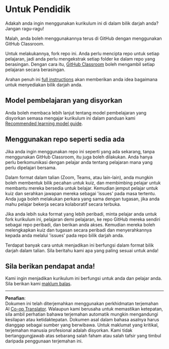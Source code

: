 <!--
CO_OP_TRANSLATOR_METADATA:
{
  "original_hash": "9fd36f5dc734203ee28b6cf2573e5eab",
  "translation_date": "2025-08-27T22:35:46+00:00",
  "source_file": "for-teachers.md",
  "language_code": "ms"
}
-->
# Untuk Pendidik

Adakah anda ingin menggunakan kurikulum ini di dalam bilik darjah anda? Jangan ragu-ragu!

Malah, anda boleh menggunakannya terus di GitHub dengan menggunakan GitHub Classroom.

Untuk melakukannya, fork repo ini. Anda perlu mencipta repo untuk setiap pelajaran, jadi anda perlu mengekstrak setiap folder ke dalam repo yang berasingan. Dengan cara itu, [GitHub Classroom](https://classroom.github.com/classrooms) boleh mengambil setiap pelajaran secara berasingan.

Arahan penuh ini [full instructions](https://github.blog/2020-03-18-set-up-your-digital-classroom-with-github-classroom/) akan memberikan anda idea bagaimana untuk menyediakan bilik darjah anda.

## Model pembelajaran yang disyorkan

Anda boleh membaca lebih lanjut tentang model pembelajaran yang disyorkan semasa mengajar kurikulum ini dalam panduan kami [Recommended learning model guide](recommended-learning-model.md).

## Menggunakan repo seperti sedia ada

Jika anda ingin menggunakan repo ini seperti yang ada sekarang, tanpa menggunakan GitHub Classroom, itu juga boleh dilakukan. Anda hanya perlu berkomunikasi dengan pelajar anda tentang pelajaran mana yang perlu dipelajari bersama.

Dalam format dalam talian (Zoom, Teams, atau lain-lain), anda mungkin boleh membentuk bilik pecahan untuk kuiz, dan membimbing pelajar untuk membantu mereka bersedia untuk belajar. Kemudian jemput pelajar untuk kuiz dan serahkan jawapan mereka sebagai 'issues' pada masa tertentu. Anda juga boleh melakukan perkara yang sama dengan tugasan, jika anda mahu pelajar bekerja secara kolaboratif secara terbuka.

Jika anda lebih suka format yang lebih peribadi, minta pelajar anda untuk fork kurikulum ini, pelajaran demi pelajaran, ke repo GitHub mereka sendiri sebagai repo peribadi, dan berikan anda akses. Kemudian mereka boleh melengkapkan kuiz dan tugasan secara peribadi dan menyerahkannya kepada anda melalui 'issues' pada repo bilik darjah anda.

Terdapat banyak cara untuk menjadikan ini berfungsi dalam format bilik darjah dalam talian. Sila beritahu kami apa yang paling sesuai untuk anda!

## Sila berikan pendapat anda!

Kami ingin menjadikan kurikulum ini berfungsi untuk anda dan pelajar anda. Sila berikan kami [maklum balas](https://forms.microsoft.com/Pages/ResponsePage.aspx?id=v4j5cvGGr0GRqy180BHbR2humCsRZhxNuI79cm6n0hRUQzRVVU9VVlU5UlFLWTRLWlkyQUxORTg5WS4u).

---

**Penafian**:  
Dokumen ini telah diterjemahkan menggunakan perkhidmatan terjemahan AI [Co-op Translator](https://github.com/Azure/co-op-translator). Walaupun kami berusaha untuk memastikan ketepatan, sila ambil perhatian bahawa terjemahan automatik mungkin mengandungi kesilapan atau ketidaktepatan. Dokumen asal dalam bahasa asalnya harus dianggap sebagai sumber yang berwibawa. Untuk maklumat yang kritikal, terjemahan manusia profesional adalah disyorkan. Kami tidak bertanggungjawab atas sebarang salah faham atau salah tafsir yang timbul daripada penggunaan terjemahan ini.